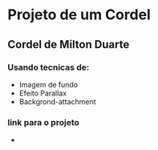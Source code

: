 # Projeto de um Cordel 

## Cordel de Milton Duarte

### Usando tecnicas de:
* Imagem de fundo
* Efeito Parallax
* Backgrond-attachment

### link para o projeto
- 